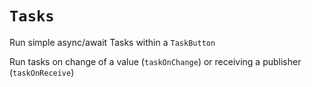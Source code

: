 # ``Tasks``

Run simple async/await Tasks within a ``TaskButton``

Run tasks on change of a value (``taskOnChange``) or receiving a publisher (``taskOnReceive``)
